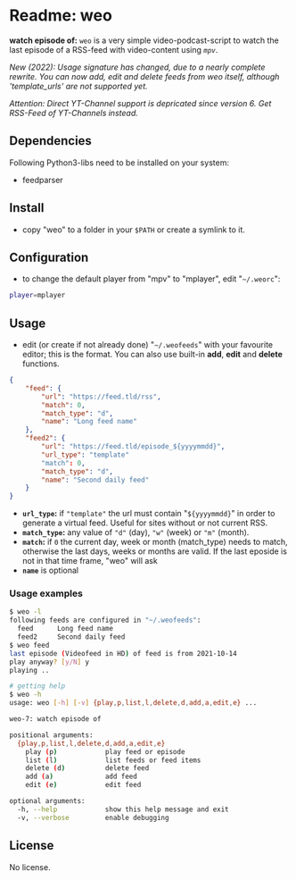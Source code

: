 # Readme: weo

**watch episode of:**
`weo` is a very simple video-podcast-script to watch the last episode of a RSS-feed with video-content using *`mpv`*.

*New (2022): Usage signature has changed, due to a nearly complete rewrite. You can now add, edit and delete feeds from weo itself, although 'template_urls' are not supported yet.*

*Attention: Direct YT-Channel support is depricated since version 6. Get RSS-Feed of YT-Channels instead.*


## Dependencies

Following Python3-libs need to be installed on your system:

- feedparser


## Install

- copy "weo" to a folder in your `$PATH` or create a symlink to it.


## Configuration

- to change the default player from "mpv" to "mplayer", edit "`~/.weorc`":

```.sh
player=mplayer
```

## Usage

- edit (or create if not already done) "`~/.weofeeds`" with your favourite editor; this is the format. You can also use built-in **add**, **edit** and **delete** functions.

```.json
{
    "feed": {
        "url": "https://feed.tld/rss",
        "match": 0,
        "match_type": "d",
        "name": "Long feed name"
    },
    "feed2": {
        "url": "https://feed.tld/episode_${yyyymmdd}",
        "url_type": "template"
        "match": 0,
        "match_type": "d",
        "name": "Second daily feed"
    }
}
```

- **`url_type`:** if `"template"` the url must contain "`${yyyymmdd}`" in order to generate a virtual feed. Useful for sites without or not current RSS.
- **`match_type`:** any value of `"d"` (day), `"w"` (week) or `"m"` (month).
- **`match`:** if `0` the current day, week or month (match_type) needs to match, otherwise the last days, weeks or months are valid. If the last eposide is not in that time frame, "weo" will ask
- **`name`** is optional

### Usage examples

```.sh
$ weo -l
following feeds are configured in "~/.weofeeds":
  feed      Long feed name
  feed2     Second daily feed
$ weo feed
last episode (Videofeed in HD) of feed is from 2021-10-14
play anyway? [y/N] y
playing ..

# getting help
$ weo -h
usage: weo [-h] [-v] {play,p,list,l,delete,d,add,a,edit,e} ...

weo-7: watch episode of

positional arguments:
  {play,p,list,l,delete,d,add,a,edit,e}
    play (p)            play feed or episode
    list (l)            list feeds or feed items
    delete (d)          delete feed
    add (a)             add feed
    edit (e)            edit feed

optional arguments:
  -h, --help            show this help message and exit
  -v, --verbose         enable debugging
```

## License

No license.

